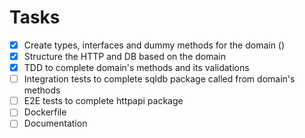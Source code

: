 # Tasks

- [x] Create types, interfaces and dummy methods for the domain ()
- [x] Structure the HTTP and DB based on the domain
- [x] TDD to complete domain's methods and its validations
- [ ] Integration tests to complete sqldb package called from domain's methods
- [ ] E2E tests to complete httpapi package
- [ ] Dockerfile
- [ ] Documentation
